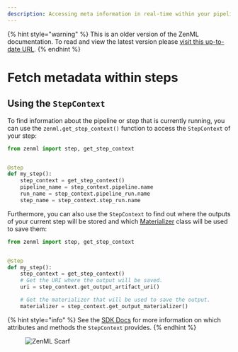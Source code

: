 ```yaml
---
description: Accessing meta information in real-time within your pipeline.
---
```


{% hint style="warning" %}
This is an older version of the ZenML documentation. To read and view the latest version please [visit this up-to-date URL](https://docs.zenml.io).
{% endhint %}


# Fetch metadata within steps

## Using the `StepContext`

To find information about the pipeline or step that is currently running, you can use the `zenml.get_step_context()` function to access the `StepContext` of your step:

```python
from zenml import step, get_step_context


@step
def my_step():
    step_context = get_step_context()
    pipeline_name = step_context.pipeline.name
    run_name = step_context.pipeline_run.name
    step_name = step_context.step_run.name
```

Furthermore, you can also use the `StepContext` to find out where the outputs of your current step will be stored and which [Materializer](https://docs.zenml.io/how-to/data-artifact-management/handle-data-artifacts/handle-custom-data-types) class will be used to save them:

```python
from zenml import step, get_step_context


@step
def my_step():
    step_context = get_step_context()
    # Get the URI where the output will be saved.
    uri = step_context.get_output_artifact_uri()

    # Get the materializer that will be used to save the output.
    materializer = step_context.get_output_materializer() 
```

{% hint style="info" %}
See the [SDK Docs](https://sdkdocs.zenml.io/latest/index.html#zenml.steps.StepContext) for more information on which attributes and methods the `StepContext` provides.
{% endhint %}

<figure><img src="https://static.scarf.sh/a.png?x-pxid=f0b4f458-0a54-4fcd-aa95-d5ee424815bc" alt="ZenML Scarf"><figcaption></figcaption></figure>
